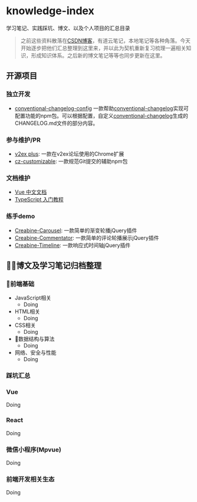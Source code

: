 # knowledge-index
学习笔记、实践踩坑、博文、以及个人项目的汇总目录

> 之前这些资料散落在[CSDN博客](https://blog.csdn.net/Creabine)，有道云笔记，本地笔记等各种角落。今天开始逐步把他们汇总整理到这里来，并以此为契机重新复习梳理一遍相关知识，形成知识体系。之后新的博文笔记等等也同步更新在这里。

## 开源项目

### 独立开发

- [conventional-changelog-config](https://github.com/Creabine/conventional-changelog-config) 一款帮助[conventional-changelog](https://github.com/conventional-changelog/conventional-changelog)实现可配置功能的npm包。可以根据配置，自定义[conventional-changelog](https://github.com/conventional-changelog/conventional-changelog)生成的CHANGELOG.md文件的部分内容。

### 参与维护/PR
- [v2ex plus](https://github.com/Creabine/v2ex-plus): 一款在v2ex论坛使用的Chrome扩展
- [cz-customizable](https://github.com/leonardoanalista/cz-customizable): 一款规范Git提交的辅助npm包

### 文档维护

- [Vue 中文文档](https://github.com/docschina/vuejs.org)
- [TypeScript 入门教程](https://github.com/xcatliu/typescript-tutorial)

### 练手demo

- [Creabine-Carousel](https://github.com/Creabine/Creabine-Carousel): 一款简单的渐变轮播jQuery插件
- [Creabine-Commentator](https://github.com/Creabine/Creabine-Commentator): 一款简单的评论轮播展示jQuery插件
- [Creabine-Timeline](https://github.com/Creabine/Creabine-Timeline): 一款响应式时间轴jQuery插件

## 博文及学习笔记归档整理

### 前端基础

- JavaScript相关
  - Doing
- HTML相关
  - Doing
- CSS相关
  - Doing
- 数据结构与算法
  - Doing
- 网络、安全与性能
  - Doing

### 踩坑汇总

### Vue

Doing

### React

Doing

### 微信小程序(Mpvue)

Doing

### 前端开发相关生态

Doing
